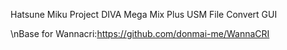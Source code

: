 Hatsune Miku Project DIVA Mega Mix Plus USM File Convert GUI

\nBase for Wannacri:https://github.com/donmai-me/WannaCRI
